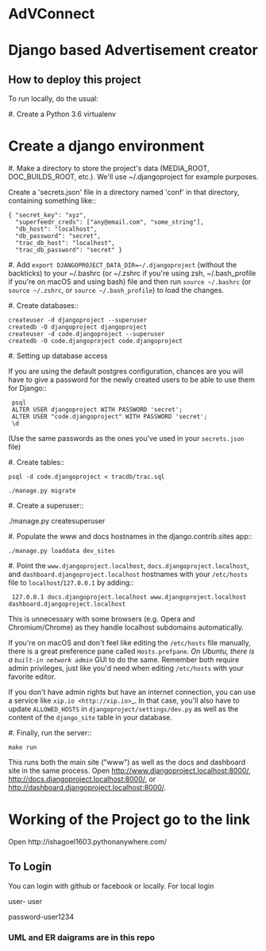 # AdVConnect
<h1>Django based Advertisement creator</h1>
<h2>How to deploy this project</h2>
<p>To run locally, do the usual:

#. Create a Python 3.6 virtualenv

# Create a django environment

#. Make a directory to store the project's data (MEDIA_ROOT, DOC_BUILDS_ROOT,
   etc.). We'll use ~/.djangoproject for example purposes.

   Create a 'secrets.json' file in a directory named 'conf' in that directory,
   containing something like::

    { "secret_key": "xyz",
      "superfeedr_creds": ["any@email.com", "some_string"],
      "db_host": "localhost",
      "db_password": "secret",
      "trac_db_host": "localhost",
      "trac_db_password": "secret" }

#. Add `export DJANGOPROJECT_DATA_DIR=~/.djangoproject` (without the backticks)
   to your ~/.bashrc (or ~/.zshrc if you're using zsh, ~/.bash_profile if
   you're on macOS and using bash) file and then run `source ~/.bashrc` (or
   `source ~/.zshrc`, or `source ~/.bash_profile`) to load the changes.

#. Create databases::

    createuser -d djangoproject --superuser
    createdb -O djangoproject djangoproject
    createuser -d code.djangoproject --superuser
    createdb -O code.djangoproject code.djangoproject

#. Setting up database access

   If you are using the default postgres configuration, chances are you will
   have to give a password for the newly created users to be able to
   use them for Django::

     psql
     ALTER USER djangoproject WITH PASSWORD 'secret';
     ALTER USER "code.djangoproject" WITH PASSWORD 'secret';
     \d

   (Use the same passwords as the ones you've used in your `secrets.json` file)

#. Create tables::

    psql -d code.djangoproject < tracdb/trac.sql

    ./manage.py migrate

#. Create a superuser::

   ./manage.py createsuperuser

#. Populate the www and docs hostnames in the django.contrib.sites app::

    ./manage.py loaddata dev_sites

#. Point the ``www.djangoproject.localhost``, ``docs.djangoproject.localhost``,
   and ``dashboard.djangoproject.localhost`` hostnames with your ``/etc/hosts``
   file to ``localhost``/``127.0.0.1`` by adding::

     127.0.0.1 docs.djangoproject.localhost www.djangoproject.localhost dashboard.djangoproject.localhost

   This is unnecessary with some browsers (e.g. Opera and Chromium/Chrome) as
   they handle localhost subdomains automatically.

   If you're on macOS and don't feel like editing the ``/etc/hosts`` file
   manually, there is a great preference pane called `Hosts.prefpane`_. On
   Ubuntu, there is a `built-in network admin`_ GUI to do the same. Remember
   both require admin privileges, just like you'd need when editing
   ``/etc/hosts`` with your favorite editor.

   If you don't have admin rights but have an internet connection, you can use a
   service like `xip.io <http://xip.io>`_. In that case, you'll also have to
   update `ALLOWED_HOSTS` in `djangoproject/settings/dev.py` as well as the
   content of the `django_site` table in your database.
  
#. Finally, run the server::

    make run

   This runs both the main site ("www") as well as the
   docs and dashboard site in the same process.
   Open http://www.djangoproject.localhost:8000/,
   http://docs.djangoproject.localhost:8000/,
   or http://dashboard.djangoproject.localhost:8000/.
</p>
<h1> Working of the Project go to the link</h1>
  Open http://ishagoel1603.pythonanywhere.com/
 <h2> To Login </h2>
 <p>You can login with github or facebook or locally. For local login</p>
  <p>user- user</p>
  <p>password-user1234</p>
  <h3>UML and ER daigrams are in this repo</h3>  
